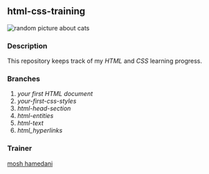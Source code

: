 ## html-css-training

![random picture about cats](https://picsum.photos/200/300)

### Description

This repository keeps track of my _HTML_ and _CSS_ learning progress.

### Branches

1. _your first HTML document_
2. _your-first-css-styles_
3. _html-head-section_
4. _html-entities_
5. _html-text_
6. _html_hyperlinks_

### Trainer

[mosh hamedani](http://bit.ly/3Uul0zK)
